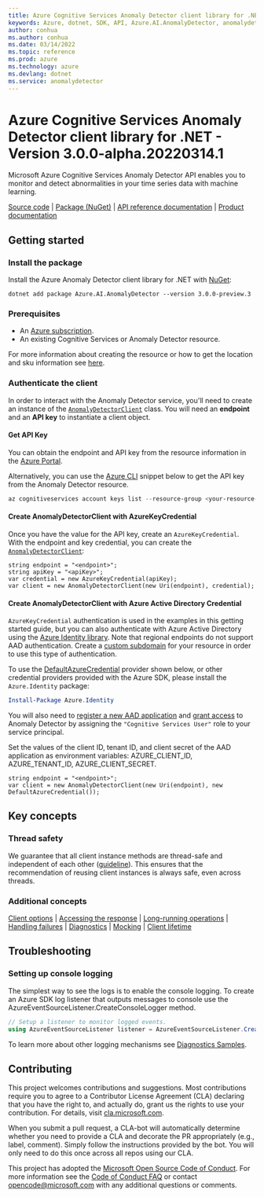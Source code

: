 ```yaml
---
title: Azure Cognitive Services Anomaly Detector client library for .NET
keywords: Azure, dotnet, SDK, API, Azure.AI.AnomalyDetector, anomalydetector
author: conhua
ms.author: conhua
ms.date: 03/14/2022
ms.topic: reference
ms.prod: azure
ms.technology: azure
ms.devlang: dotnet
ms.service: anomalydetector
---
```

# Azure Cognitive Services Anomaly Detector client library for .NET - Version 3.0.0-alpha.20220314.1 


Microsoft Azure Cognitive Services Anomaly Detector API enables you to monitor and detect abnormalities in your time series data with machine learning.

[Source code][anomalydetector_client_src] | [Package (NuGet)][anomalydetector_nuget_package] | [API reference documentation][anomalydetector_refdocs] | [Product documentation][anomalydetector_docs]

## Getting started

### Install the package
Install the Azure Anomaly Detector client library for .NET with [NuGet][nuget]:

```dotnetcli
dotnet add package Azure.AI.AnomalyDetector --version 3.0.0-preview.3
```

### Prerequisites
* An [Azure subscription][azure_sub].
* An existing Cognitive Services or Anomaly Detector resource.

For more information about creating the resource or how to get the location and sku information see [here][cognitive_resource_cli].

### Authenticate the client
In order to interact with the Anomaly Detector service, you'll need to create an instance of the [`AnomalyDetectorClient`][anomaly_detector_client_class] class.  You will need an **endpoint** and an **API key** to instantiate a client object.  

#### Get API Key

You can obtain the endpoint and API key from the resource information in the [Azure Portal][azure_portal].

Alternatively, you can use the [Azure CLI][azure_cli] snippet below to get the API key from the Anomaly Detector resource.

```PowerShell
az cognitiveservices account keys list --resource-group <your-resource-group-name> --name <your-resource-name>
```

#### Create AnomalyDetectorClient with AzureKeyCredential
Once you have the value for the API key, create an `AzureKeyCredential`.  With the endpoint and key credential, you can create the [`AnomalyDetectorClient`][anomaly_detector_client_class]:

```
string endpoint = "<endpoint>";
string apiKey = "<apiKey>";
var credential = new AzureKeyCredential(apiKey);
var client = new AnomalyDetectorClient(new Uri(endpoint), credential);
```

#### Create AnomalyDetectorClient with Azure Active Directory Credential

`AzureKeyCredential` authentication is used in the examples in this getting started guide, but you can also authenticate with Azure Active Directory using the [Azure Identity library][azure_identity]. Note that regional endpoints do not support AAD authentication. Create a [custom subdomain][custom_subdomain] for your resource in order to use this type of authentication.

To use the [DefaultAzureCredential][DefaultAzureCredential] provider shown below, or other credential providers provided with the Azure SDK, please install the `Azure.Identity` package:

```PowerShell
Install-Package Azure.Identity
```

You will also need to [register a new AAD application][register_aad_app] and [grant access][aad_grant_access] to Anomaly Detector by assigning the `"Cognitive Services User"` role to your service principal.

Set the values of the client ID, tenant ID, and client secret of the AAD application as environment variables: AZURE_CLIENT_ID, AZURE_TENANT_ID, AZURE_CLIENT_SECRET.

```
string endpoint = "<endpoint>";
var client = new AnomalyDetectorClient(new Uri(endpoint), new DefaultAzureCredential());
```

## Key concepts

### Thread safety
We guarantee that all client instance methods are thread-safe and independent of each other ([guideline](https://azure.github.io/azure-sdk/dotnet_introduction.html#dotnet-service-methods-thread-safety)). This ensures that the recommendation of reusing client instances is always safe, even across threads.

### Additional concepts
<!-- CLIENT COMMON BAR -->
[Client options](https://github.com/Azure/azure-sdk-for-net/blob/main/sdk/core/Azure.Core/README.md#configuring-service-clients-using-clientoptions) |
[Accessing the response](https://github.com/Azure/azure-sdk-for-net/blob/main/sdk/core/Azure.Core/README.md#accessing-http-response-details-using-responset) |
[Long-running operations](https://github.com/Azure/azure-sdk-for-net/blob/main/sdk/core/Azure.Core/README.md#consuming-long-running-operations-using-operationt) |
[Handling failures](https://github.com/Azure/azure-sdk-for-net/blob/main/sdk/core/Azure.Core/README.md#reporting-errors-requestfailedexception) |
[Diagnostics](https://github.com/Azure/azure-sdk-for-net/blob/main/sdk/core/Azure.Core/samples/Diagnostics.md) |
[Mocking](https://github.com/Azure/azure-sdk-for-net/blob/main/sdk/core/Azure.Core/README.md#mocking) |
[Client lifetime](https://devblogs.microsoft.com/azure-sdk/lifetime-management-and-thread-safety-guarantees-of-azure-sdk-net-clients/)
<!-- CLIENT COMMON BAR -->

## Troubleshooting

### Setting up console logging
The simplest way to see the logs is to enable the console logging.
To create an Azure SDK log listener that outputs messages to console use the AzureEventSourceListener.CreateConsoleLogger method.

```C#
// Setup a listener to monitor logged events.
using AzureEventSourceListener listener = AzureEventSourceListener.CreateConsoleLogger();
```

To learn more about other logging mechanisms see [Diagnostics Samples][logging].

## Contributing

This project welcomes contributions and suggestions. Most contributions require you to agree to a Contributor License Agreement (CLA) declaring that you have the right to, and actually do, grant us the rights to use your contribution. For details, visit [cla.microsoft.com][cla].

When you submit a pull request, a CLA-bot will automatically determine whether you need to provide a CLA and decorate the PR appropriately (e.g., label, comment). Simply follow the instructions provided by the bot. You will only need to do this once across all repos using our CLA.

This project has adopted the [Microsoft Open Source Code of Conduct][code_of_conduct]. For more information see the [Code of Conduct FAQ][coc_faq] or contact [opencode@microsoft.com][coc_contact] with any additional questions or comments.


<!-- LINKS -->
[anomalydetector_client_src]: https://github.com/Azure/azure-sdk-for-net/tree/main/sdk/anomalydetector/Azure.AI.AnomalyDetector/src
[anomalydetector_docs]: https://docs.microsoft.com/azure/cognitive-services/anomaly-detector/
[anomalydetector_refdocs]: https://azure.github.io/azure-sdk-for-net/anomalydetector.html
[anomalydetector_nuget_package]: https://www.nuget.org/packages/Azure.AI.AnomalyDetector

[anomaly_detector_client_class]: https://github.com/Azure/azure-sdk-for-net/tree/main/sdk/anomalydetector/Azure.AI.AnomalyDetector/src/Generated/AnomalyDetectorClient.cs
[azure_identity]: https://github.com/Azure/azure-sdk-for-net/tree/main/sdk/identity/Azure.Identity
[register_aad_app]: https://docs.microsoft.com/azure/cognitive-services/authentication#assign-a-role-to-a-service-principal
[aad_grant_access]: https://docs.microsoft.com/azure/cognitive-services/authentication#assign-a-role-to-a-service-principal
[custom_subdomain]: https://docs.microsoft.com/azure/cognitive-services/authentication#create-a-resource-with-a-custom-subdomain
[DefaultAzureCredential]: https://github.com/Azure/azure-sdk-for-net/tree/main/sdk/identity/Azure.Identity/README.md
[cognitive_resource_cli]: https://docs.microsoft.com/azure/cognitive-services/cognitive-services-apis-create-account-cli

[logging]: https://github.com/Azure/azure-sdk-for-net/tree/main/sdk/core/Azure.Core/samples/Diagnostics.md


[azure_cli]: https://docs.microsoft.com/cli/azure
[azure_sub]: https://azure.microsoft.com/free/dotnet/
[nuget]: https://www.nuget.org/
[azure_portal]: https://portal.azure.com

[cla]: https://cla.microsoft.com
[code_of_conduct]: https://opensource.microsoft.com/codeofconduct/
[coc_faq]: https://opensource.microsoft.com/codeofconduct/faq/
[coc_contact]: mailto:opencode@microsoft.com

